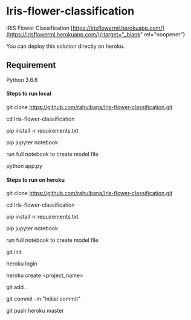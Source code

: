 # Iris-flower-classification
IRIS Flower Classification [https://irisflowerml.herokuapp.com/](https://irisflowerml.herokuapp.com/){:target="_blank" rel="noopener"}

You can deploy this solution directly on heroku.

## Requirement
Python 3.6.6 

#### Steps to run local
git clone https://github.com/rahulbana/Iris-flower-classification.git

cd Iris-flower-classification

pip install -r requirements.txt

pip jupyter notebook

run full notebook to create model file

python app.py


#### Steps to run on heroku
git clone https://github.com/rahulbana/Iris-flower-classification.git

cd Iris-flower-classification

pip install -r requirements.txt

pip jupyter notebook

run full notebook to create model file

git init

heroku login

heroku create <project_name>

git add .

git commit -m "initial commit"

git push heroku master
